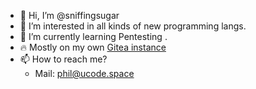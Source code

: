 - 👋 Hi, I’m @sniffingsugar
- 👀 I’m interested in all kinds of new programming langs.
- 🌱 I’m currently learning Pentesting .
- 🔥 Mostly on my own [Gitea instance](https://git.hackmi.ch/Phil)
- 📫 How to reach me?
  - Mail: [phil@ucode.space](mailto://phil@ucode.space)
